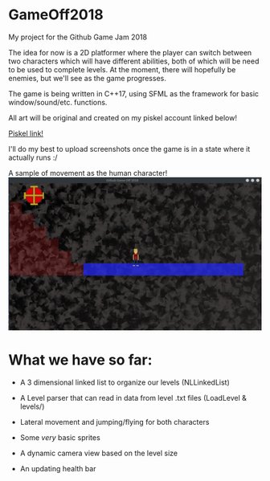 # GameOff2018
My project for the Github Game Jam 2018

The idea for now is a 2D platformer where the player can switch between two characters which will have different abilities,
both of which will be need to be used to complete levels. At the moment, there will hopefully be enemies, but we'll see as
the game progresses.

The game is being written in C++17, using SFML as the framework for basic window/sound/etc. functions.

All art will be original and created on my piskel account linked below!

[Piskel link!](https://www.piskelapp.com/user/4977014434955264)

I'll do my best to upload screenshots once the game is in a state where it actually runs :/

A sample of movement as the human character!
![movement](https://raw.githubusercontent.com/Jfeatherstone/GameOff2018/master/screenshots/movement.gif)


# What we have so far:
 - A 3 dimensional linked list to organize our levels (NLLinkedList)

 - A Level parser that can read in data from level .txt files (LoadLevel & levels/)

 - Lateral movement and jumping/flying for both characters

 - Some *very* basic sprites

 - A dynamic camera view based on the level size

 - An updating health bar 
